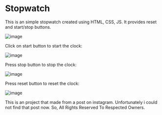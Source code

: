 # Stopwatch

This is an simple stopwatch created using HTML, CSS, JS. It provides reset and start/stop buttons.

![image](https://user-images.githubusercontent.com/103566086/167418353-ab1bc963-1e88-487c-8c32-e2c363e6df53.png)

Click on start button to start the clock:

![image](https://user-images.githubusercontent.com/103566086/167418464-2a95373c-6b6e-46d0-a058-ff4fb2f16ce6.png)

Press stop button to stop the clock:

![image](https://user-images.githubusercontent.com/103566086/167418681-aea78c1a-3fa0-499b-a752-1a67ba84a4ec.png)

Press reset button to reset the clock:

![image](https://user-images.githubusercontent.com/103566086/167418751-93e0e417-ffc6-45b4-8d2d-64f6fc2a0292.png)

This is an project that made from a post on instagram. Unfortunately i could not find that post now. So, All Rights Reserved To Respected Owners.
